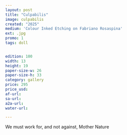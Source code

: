 ```yaml
---
layout: post
title: "Culpabilis"
image: culpabilis
created: "2025"
medium: 'Colour Inked Etching on Fabriano Rosaspina'
ext: .jpg
promo: 1
tags: doll


edition: 100
width: 13
height: 19
paper-size-w: 26
paper-size-h: 33
category: gallery
price: 295
price_usd: 
af-url: 
sa-url: 
a2a-url: 
water-url: 

---
```


We must work for, and not against, Mother Nature